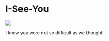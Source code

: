 # I-See-You

<image src="https://raw.githubusercontent.com/code-pool/I-See-You/master/src/logo.png"/>


I knew you were not so difficult as we thought! 
